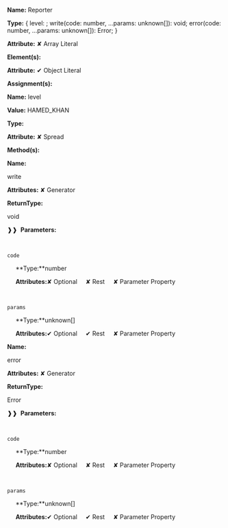 **Name:** Reporter

**Type:** { level: ; write(code: number, ...params: unknown[]): void; error(code: number, ...params: unknown[]): Error; }

**Attribute:** ✘ Array Literal

**Element(s):**

**Attribute:** ✔ Object Literal

**Assignment(s):**

**Name:** level

**Value:** HAMED_KHAN

**Type:**

**Attribute:** ✘ Spread

**Method(s):**

**Name:**

write

**Attributes:** ✘ Generator

**ReturnType:**

void

❱❱&nbsp;&nbsp;**Parameters:**

&nbsp;&nbsp;&nbsp;&nbsp;&nbsp;
```
code
```

&nbsp;&nbsp;&nbsp;&nbsp;&nbsp;**Type:**number

&nbsp;&nbsp;&nbsp;&nbsp;&nbsp;**Attributes:**✘ Optional&nbsp;&nbsp;&nbsp;&nbsp;&nbsp;✘ Rest&nbsp;&nbsp;&nbsp;&nbsp;&nbsp;✘ Parameter Property

&nbsp;&nbsp;&nbsp;&nbsp;&nbsp;
```
params
```

&nbsp;&nbsp;&nbsp;&nbsp;&nbsp;**Type:**unknown[]

&nbsp;&nbsp;&nbsp;&nbsp;&nbsp;**Attributes:**✔ Optional&nbsp;&nbsp;&nbsp;&nbsp;&nbsp;✔ Rest&nbsp;&nbsp;&nbsp;&nbsp;&nbsp;✘ Parameter Property

**Name:**

error

**Attributes:** ✘ Generator

**ReturnType:**

Error

❱❱&nbsp;&nbsp;**Parameters:**

&nbsp;&nbsp;&nbsp;&nbsp;&nbsp;
```
code
```

&nbsp;&nbsp;&nbsp;&nbsp;&nbsp;**Type:**number

&nbsp;&nbsp;&nbsp;&nbsp;&nbsp;**Attributes:**✘ Optional&nbsp;&nbsp;&nbsp;&nbsp;&nbsp;✘ Rest&nbsp;&nbsp;&nbsp;&nbsp;&nbsp;✘ Parameter Property

&nbsp;&nbsp;&nbsp;&nbsp;&nbsp;
```
params
```

&nbsp;&nbsp;&nbsp;&nbsp;&nbsp;**Type:**unknown[]

&nbsp;&nbsp;&nbsp;&nbsp;&nbsp;**Attributes:**✔ Optional&nbsp;&nbsp;&nbsp;&nbsp;&nbsp;✔ Rest&nbsp;&nbsp;&nbsp;&nbsp;&nbsp;✘ Parameter Property

